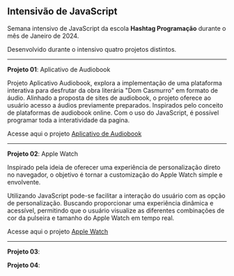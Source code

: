 ## Intensivão de JavaScript

Semana intensivo de JavaScript da escola **Hashtag Programação** durante o mês de Janeiro de 2024.

Desenvolvido durante o intensivo quatro projetos distintos.

---

**Projeto 01**: Aplicativo de Audiobook

Projeto Aplicativo Audiobook, explora a implementação de uma plataforma interativa para desfrutar da obra literária "Dom Casmurro" em formato de áudio. Alinhado a proposta de sites de audiobook, o projeto oferece ao usuário acesso a áudios previamente preparados. Inspirados pelo conceito de plataformas de audiobook online. Com o uso do JavaScript, é possível programar toda a interatividade da pagina.

Acesse aqui o projeto [Aplicativo de Audiobook](https://aplicativo-de-audiobook.vercel.app/)

---

**Projeto 02**: Apple Watch

Inspirado pela ideia de oferecer uma experiência  de personalização direto no navegador, o objetivo é tornar a customização do Apple Watch simple e envolvente.

Utilizando JavaScript pode-se facilitar a interação do usuário com as opção de personalização. Buscando proporcionar uma experiência dinâmica e acessível, permitindo que o usuário visualize as diferentes combinações de cor da pulseira e tamanho do Apple Watch em tempo real.

Acesse aqui o projeto [Apple Watch](https://hashtag-programacao-intensivo-javascript-apple-watch.vercel.app/)

---

**Projeto 03**:

**Projeto 04**:

